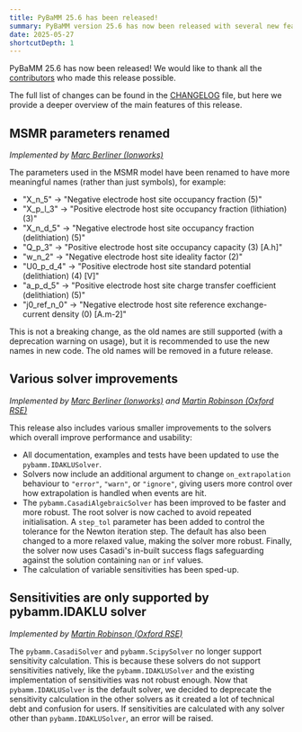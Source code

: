 ```yaml
---
title: PyBaMM 25.6 has been released!
summary: PyBaMM version 25.6 has now been released with several new features and improvements.
date: 2025-05-27
shortcutDepth: 1
---
```


PyBaMM 25.6 has now been released! We would like to thank all the [contributors](https://pybamm.org/teams/) who made this release possible.

The full list of changes can be found in the [CHANGELOG](https://pybamm.org/changelog/) file, but here we provide a deeper overview of the main features of this release.

## MSMR parameters renamed
_Implemented by [Marc Berliner (Ionworks)](https://github.com/MarcBerliner)_

The parameters used in the MSMR model have been renamed to have more meaningful names (rather than just symbols), for example:
- "X_n_5" -> "Negative electrode host site occupancy fraction (5)"
- "X_p_l_3" -> "Positive electrode host site occupancy fraction (lithiation) (3)"
- "X_n_d_5" -> "Negative electrode host site occupancy fraction (delithiation) (5)"
- "Q_p_3" -> "Positive electrode host site occupancy capacity (3) [A.h]"
- "w_n_2" -> "Negative electrode host site ideality factor (2)"
- "U0_p_d_4" -> "Positive electrode host site standard potential (delithiation) (4) [V]"
- "a_p_d_5" -> "Positive electrode host site charge transfer coefficient (delithiation) (5)"
- "j0_ref_n_0" -> "Negative electrode host site reference exchange-current density (0) [A.m-2]"

This is not a breaking change, as the old names are still supported (with a deprecation warning on usage), but it is recommended to use the new names in new code. The old names will be removed in a future release.

## Various solver improvements
_Implemented by [Marc Berliner (Ionworks)](https://github.com/MarcBerliner) and [Martin Robinson (Oxford RSE)](https://github.com/martinjrobins)_

This release also includes various smaller improvements to the solvers which overall improve performance and usability:
- All documentation, examples and tests have been updated to use the `pybamm.IDAKLUSolver`.
- Solvers now include an additional argument to change `on_extrapolation` behaviour to `"error"`, `"warn"`, or `"ignore"`, giving users more control over how extrapolation is handled when events are hit.
- The `pybamm.CasadiAlgebraicSolver` has been improved to be faster and more robust. The root solver is now cached to avoid repeated initialisation. A `step_tol` parameter has been added to control the tolerance for the Newton iteration step. The default has also been changed to a more relaxed value, making the solver more robust. Finally, the solver now uses Casadi's in-built success flags safeguarding against the solution containing `nan` or `inf` values.
- The calculation of variable sensitivities has been sped-up.

## Sensitivities are only supported by pybamm.IDAKLU solver
_Implemented by [Martin Robinson (Oxford RSE)](https://github.com/martinjrobins)_

The `pybamm.CasadiSolver` and `pybamm.ScipySolver` no longer support sensitivity calculation. This is because these solvers do not support sensitivities natively, like the `pybamm.IDAKLUSolver` and the existing implementation of sensitivities was not robust enough. Now that `pybamm.IDAKLUSolver` is the default solver, we decided to deprecate the sensitivity calculation in the other solvers as it created a lot of technical debt and confusion for users. If sensitivities are calculated with any solver other than `pybamm.IDAKLUSolver`, an error will be raised.
